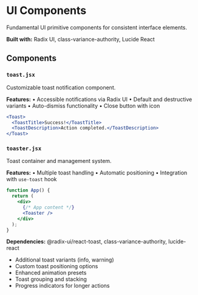 # UI Components

Fundamental UI primitive components for consistent interface elements.

**Built with:** Radix UI, class-variance-authority, Lucide React

## Components

### `toast.jsx`
Customizable toast notification component.

**Features:**
• Accessible notifications via Radix UI
• Default and destructive variants
• Auto-dismiss functionality
• Close button with icon

```jsx
<Toast>
  <ToastTitle>Success!</ToastTitle>
  <ToastDescription>Action completed.</ToastDescription>
</Toast>
```

### `toaster.jsx`
Toast container and management system.

**Features:**
• Multiple toast handling
• Automatic positioning
• Integration with `use-toast` hook

```jsx
function App() {
  return (
    <div>
      {/* App content */}
      <Toaster />
    </div>
  );
}
```

**Dependencies:** @radix-ui/react-toast, class-variance-authority, lucide-react

- Additional toast variants (info, warning)
- Custom toast positioning options
- Enhanced animation presets
- Toast grouping and stacking
- Progress indicators for longer actions

